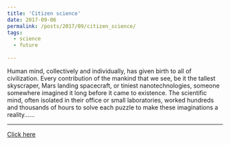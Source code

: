 ```yaml
---
title: 'Citizen science'
date: 2017-09-06
permalink: /posts/2017/09/citizen_science/
tags:
  - science
  - future
  
---
```

Human mind, collectively and individually, has given birth to all of civilization. Every contribution of the mankind that we see, be it the tallest skyscraper, Mars landing spacecraft, or tiniest nanotechnologies, someone somewhere imagined it long before it came to existence. The scientific mind, often isolated in their office or small laboratories, worked hundreds and thousands of hours to solve each puzzle to make these imaginations a reality...... 

---

[Click here](http://citizenoflonelyplanet.blogspot.com/2017/09/citizen-science.html)

